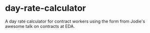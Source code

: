 # day-rate-calculator
A day rate calculator for contract workers using the form from Jodie's awesome talk on contracts at EDA.
